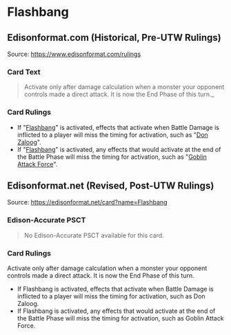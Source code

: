 # Flashbang

## Edisonformat.com (Historical, Pre-UTW Rulings)

Source: https://www.edisonformat.com/rulings

### Card Text

> Activate only after damage calculation when a monster your opponent controls made a direct attack. It is now the End Phase of this turn._

### Card Rulings

*   If "[Flashbang](https://yugipedia.com/wiki/Flashbang)" is activated, effects that activate when Battle Damage is inflicted to a player will miss the timing for activation, such as "[Don Zaloog](https://yugipedia.com/wiki/DonZaloog)".
*   If "[Flashbang](https://yugipedia.com/wiki/Flashbang)" is activated, any effects that would activate at the end of the Battle Phase will miss the timing for activation, such as "[Goblin Attack Force](https://yugipedia.com/wiki/Goblin_Attack_Force)".

## Edisonformat.net (Revised, Post-UTW Rulings)

Source: https://edisonformat.net/card?name=Flashbang

### Edison-Accurate PSCT

> No Edison-Accurate PSCT available for this card.

### Card Rulings

Activate only after damage calculation when a monster your opponent controls made a direct attack. It is now the End Phase of this turn.
*   If Flashbang is activated, effects that activate when Battle Damage is inflicted to a player will miss the timing for activation, such as Don Zaloog.
*   If Flashbang is activated, any effects that would activate at the end of the Battle Phase will miss the timing for activation, such as Goblin Attack Force.
            